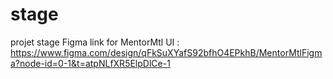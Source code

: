 # stage
projet stage
 Figma link for MentorMtl UI :
https://www.figma.com/design/qFkSuXYafS92bfhO4EPkhB/MentorMtlFigma?node-id=0-1&t=atpNLfXR5ElpDlCe-1
